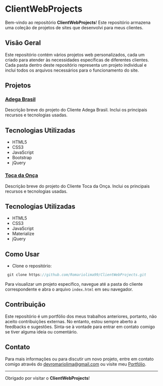 # ClientWebProjects

Bem-vindo ao repositório **ClientWebProjects**! Este repositório armazena uma coleção de projetos de sites que desenvolvi para meus clientes.

## Visão Geral

Este repositório contém vários projetos web personalizados, cada um criado para atender às necessidades específicas de diferentes clientes. Cada pasta dentro deste repositório representa um projeto individual e inclui todos os arquivos necessários para o funcionamento do site.

## Projetos

### [Adega Brasil](https://github.com/Romariolima99/ClientWebProjects/tree/main/adega%20brasil)
Descrição breve do projeto do Cliente Adega Brasil. Inclui os principais recursos e tecnologias usadas.

## Tecnologias Utilizadas

- HTML5
- CSS3
- JavaScript
- Bootstrap
- jQuery

### [Toca da Onça](https://github.com/Romariolima99/ClientWebProjects/tree/main/Toca%20da%20on%C3%A7a)
Descrição breve do projeto do Cliente Toca da Onça. Inclui os principais recursos e tecnologias usadas.

## Tecnologias Utilizadas

- HTML5
- CSS3
- JavaScript
- Materialize
- jQuery

## Como Usar

- Clone o repositório:

```js
 git clone https://github.com/Romariolima99/ClientWebProjects.git
```

Para visualizar um projeto específico, navegue até a pasta do cliente correspondente e abra o arquivo `index.html` em seu navegador.

## Contribuição

Este repositório é um portfólio dos meus trabalhos anteriores, portanto, não aceito contribuições externas. No entanto, estou sempre aberto a feedbacks e sugestões. Sinta-se à vontade para entrar em contato comigo se tiver alguma ideia ou comentário.

## Contato

Para mais informações ou para discutir um novo projeto, entre em contato comigo através do devromariolima@gmail.com ou visite meu [Portfólio](https://portfolio-romario-lima.vercel.app/).

---

Obrigado por visitar o **ClientWebProjects**!


